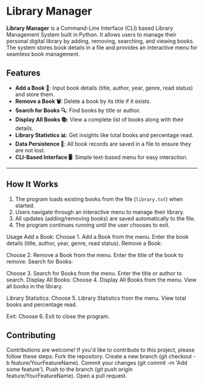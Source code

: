 # **Library Manager**

**Library Manager** is a Command-Line Interface (CLI) based Library Management System built in Python. It allows users to manage their personal digital library by adding, removing, searching, and viewing books. The system stores book details in a file and provides an interactive menu for seamless book management.

## **Features**

- **Add a Book 📖**: Input book details (title, author, year, genre, read status) and store them.
- **Remove a Book 🗑️**: Delete a book by its title if it exists.
- **Search for Books 🔍**: Find books by title or author.
- **Display All Books 📚**: View a complete list of books along with their details.
- **Library Statistics 📊**: Get insights like total books and percentage read.
- **Data Persistence 💾**: All book records are saved in a file to ensure they are not lost.
- **CLI-Based Interface 🖥️**: Simple text-based menu for easy interaction.

---

## **How It Works**

1. The program loads existing books from the file (`library.txt`) when started.
2. Users navigate through an interactive menu to manage their library.
3. All updates (adding/removing books) are saved automatically to the file.
4. The program continues running until the user chooses to exit.

Usage
Add a Book:
Choose 1. Add a Book from the menu.
Enter the book details (title, author, year, genre, read status).
Remove a Book:

Choose 2. Remove a Book from the menu.
Enter the title of the book to remove.
Search for Books:

Choose 3. Search for Books from the menu.
Enter the title or author to search.
Display All Books:
Choose 4. Display All Books from the menu.
View all books in the library.

Library Statistics:
Choose 5. Library Statistics from the menu.
View total books and percentage read.

Exit:
Choose 6. Exit to close the program.

## Contributing
Contributions are welcome! If you'd like to contribute to this project, please follow these steps:
Fork the repository.
Create a new branch (git checkout -b feature/YourFeatureName).
Commit your changes (git commit -m 'Add some feature').
Push to the branch (git push origin feature/YourFeatureName).
Open a pull request.
